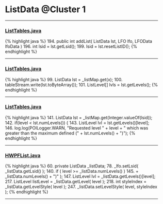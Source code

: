 # ListData @Cluster 1

***

### [ListTables.java](https://searchcode.com/codesearch/view/97384153/)
{% highlight java %}
194. public int addList( ListData lst, LFO lfo, LFOData lfoData )
196.     int lsid = lst.getLsid();
199.         lsid = lst.resetListID();
{% endhighlight %}

***

### [ListTables.java](https://searchcode.com/codesearch/view/97384153/)
{% highlight java %}
99. ListData lst = _listMap.get(x);
100. tableStream.write(lst.toByteArray());
101. ListLevel[] lvls = lst.getLevels();
{% endhighlight %}

***

### [ListTables.java](https://searchcode.com/codesearch/view/97384153/)
{% highlight java %}
141.   ListData lst = _listMap.get(Integer.valueOf(lsid));
142.   if(level < lst.numLevels()) {
143.     ListLevel lvl = lst.getLevels()[level];
146. log.log(POILogger.WARN, "Requested level " + level + " which was greater than the maximum defined (" + lst.numLevels() + ")");
{% endhighlight %}

***

### [HWPFList.java](https://searchcode.com/codesearch/view/97384433/)
{% highlight java %}
60. private ListData _listData;
78.     _lfo.setLsid( _listData.getLsid() );
140.     if ( level >= _listData.numLevels() )
145.                 + _listData.numLevels() + ")" );
147.     ListLevel lvl = _listData.getLevels()[level];
217.     ListLevel listLevel = _listData.getLevel( level );
218.     int styleIndex = _listData.getLevelStyle( level );
247.     _listData.setLevelStyle( level, styleIndex );
{% endhighlight %}

***

